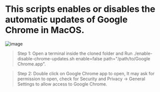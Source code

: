 # This scripts enables or disables the automatic updates of Google Chrome in MacOS.

![image](https://user-images.githubusercontent.com/48487849/222989972-d53e676f-47b4-4aa6-aa3d-1e450d319eb1.png)

> Step 1: Open a terminal inside the cloned folder and Run ./enable-disable-chrome-updates.sh enable=false path="/path/to/Google Chrome.app".

> Step 2: Double click on Google Chrome app to open, It may ask for permission to open, check for Security and Privacy -> General Settings to allow access to Google Chrome.
